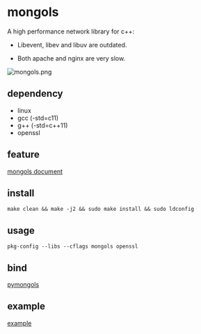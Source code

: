# mongols

A high performance network library for c++:

  - Libevent, libev and libuv are outdated.

  - Both apache and nginx are very slow.


![mongols.png](https://raw.githubusercontent.com/webcpp/mongols/master/example/html/image/mongols.png)

## dependency

- linux
- gcc (-std=c11)
- g++ (-std=c++11)
- openssl


## feature

[mongols document](https://mongols.hi-nginx.com)


## install 

`make clean && make -j2 && sudo make install && sudo ldconfig`

## usage

`pkg-config --libs --cflags mongols openssl`


## bind

[pymongols](https://github.com/webcpp/pymongols)


## example

[example](https://github.com/webcpp/mongols/tree/master/example)



